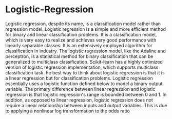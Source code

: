 # Logistic-Regression
Logistic regression, despite its name, is a classification model rather than regression model. Logistic regression is a simple and more efficient method for binary and linear classification problems. It is a classification model, which is very easy to realize and achieves very good performance with linearly separable classes. It is an extensively employed algorithm for classification in industry. The logistic regression model, like the Adaline and perceptron, is a statistical method for binary classification that can be generalized to multiclass classification. Scikit-learn has a highly optimized version of logistic regression implementation, which supports multiclass classification task.
he best way to think about logistic regression is that it is a linear regression but for classification problems. Logistic regression essentially uses a logistic function defined below to model a binary output variable. The primary difference between linear regression and logistic regression is that logistic regression's range is bounded between 0 and 1. In addition, as opposed to linear regression, logistic regression does not require a linear relationship between inputs and output variables. This is due to applying a nonlinear log transformation to the odds ratio
